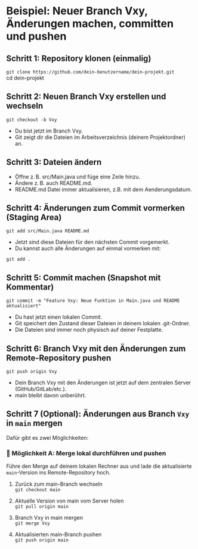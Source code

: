 # Beispiel: Neuer Branch Vxy, Änderungen machen, committen und pushen

## Schritt 1: Repository klonen (einmalig)


`git clone https://github.com/dein-benutzername/dein-projekt.git` <br>
cd dein-projekt

## Schritt 2: Neuen Branch Vxy erstellen und wechseln

`git checkout -b Vxy`

- Du bist jetzt im Branch Vxy.
- Git zeigt dir die Dateien im Arbeitsverzeichnis (deinem Projektordner) an.

## Schritt 3: Dateien ändern

- Öffne z. B. src/Main.java und füge eine Zeile hinzu.
- Ändere z. B. auch README.md.
- README.md Datei immer aktualisieren, z.B. mit dem Aenderungsdatum.

## Schritt 4: Änderungen zum Commit vormerken (Staging Area)

`git add src/Main.java README.md`

- Jetzt sind diese Dateien für den nächsten Commit vorgemerkt.
- Du kannst auch alle Änderungen auf einmal vormerken mit:

`git add .`

## Schritt 5: Commit machen (Snapshot mit Kommentar)

`git commit -m "Feature Vxy: Neue Funktion in Main.java und README aktualisiert"`
- Du hast jetzt einen lokalen Commit.
- Git speichert den Zustand dieser Dateien in deinem lokalen .git-Ordner.
- Die Dateien sind immer noch physisch auf deiner Festplatte.

## Schritt 6: Branch Vxy mit den Änderungen zum Remote-Repository pushen
`git push origin Vxy`
- Dein Branch Vxy mit den Änderungen ist jetzt auf dem zentralen Server (GitHub/GitLab/etc.).
- main bleibt davon unberührt.

## Schritt 7 (Optional): Änderungen aus Branch `Vxy` in `main` mergen

Dafür gibt es zwei Möglichkeiten:

### 🔁 Möglichkeit A: Merge lokal durchführen und pushen

Führe den Merge auf deinem lokalen Rechner aus und lade die aktualisierte `main`-Version ins Remote-Repository hoch.

1. Zurück zum main-Branch wechseln <br>
`git checkout main`

2. Aktuelle Version von main vom Server holen <br>
`git pull origin main`

3. Branch Vxy in main mergen <br>
`git merge Vxy`

4. Aktualisierten main-Branch pushen <br>
`git push origin main`
